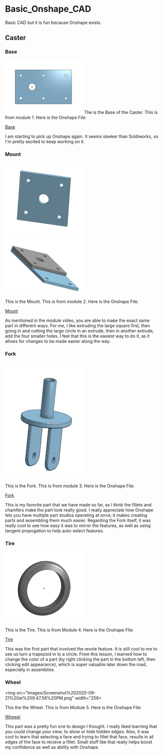 # Basic_Onshape_CAD
Basic CAD but it is fun because Onshape exists. 




 ## Caster
 
 ### Base

<img src="Images/Screenshot%202020-09-17%20at%209.12.58%20PM.png" width="256">
The is the Base of the Caster. This is from module 1.
Here is the Onshape File:

[Base](https://cvilleschools.onshape.com/documents/909b2474a58f6103309e9dba/w/e7393987f5350db3ffe9abee/e/356fc625deed1a1c59b969f8)

I am starting to pick up Onshape again. It seems sleeker than Soldiworks, so I'm pretty excited to keep working on it.



### Mount
 <img src="Images/Screenshot%202020-09-18%20at%203.54.50%20PM.png" width="256">
  <img src="Images/Screenshot%202020-09-18%20at%203.55.00%20PM.png" width="256">
 
 This is the Mount. This is from module 2.
 Here is the Onshape File:
 
 
[Mount](https://cvilleschools.onshape.com/documents/3e800529a5d53c6bf3b12ad7/w/8dffd314e94bea2202dd8631/e/5b9c2dd48c55f0c9ac3ac9ef)

As mentioned in the module video, you are able to make the exact same part in different ways. For me, I like extruding the large square first, then going in and cutting the large circle in an extrude, then in another extrude, add the four smaller holes. I feel that this is the easiest way to do it, as it allows for changes to be made easier along the way.
 
### Fork
<img src="Images/Screenshot%202020-09-20%20at%205.29.24%20PM.png" width="256">

This is the Fork. This is from module 3.
Here is the Onshape File:

[Fork](https://cvilleschools.onshape.com/documents/3e800529a5d53c6bf3b12ad7/w/8dffd314e94bea2202dd8631/e/2c70e390d47d8d0f66036e7e)

This is my favorite part that we have made so far, as I think the fillets and chamfers make the part look really good. I really appreciate how Onshape lets you have multiple part studios operating at once; it makes creating parts and assembling them much easier. Regarding the Fork itself, it was really cool to see how easy it was to mirror the features, as well as using tangent propogation to help auto-select features.


### Tire

<img src="Images/Screenshot%202020-09-20%20at%206.12.26%20PM.png" width="256">

This is the Tire. This is from Module 4.
Here is the Onshape FIle:

[Tire](https://cvilleschools.onshape.com/documents/3e800529a5d53c6bf3b12ad7/w/8dffd314e94bea2202dd8631/e/8374551becc496810e5f66a0)

This was the first part that involved the revole feature. It is still cool to me to see us turn a trapezoid in to a circle. From this lesson, I learned how to change the color of a part (by right clicking the part in the bottom left, then clicking edit appearance), which is super valuable later down the road, especially in assemblies.


### Wheel


<img src="Images/Screenshot%202020-09-21%20at%209.47.58%20PM.png" width="256>
                                       
                                                                       

This the the Wheel. This is from Module 5. 
Here is the Onshape File:

[Wheeel](https://cvilleschools.onshape.com/documents/3e800529a5d53c6bf3b12ad7/w/8dffd314e94bea2202dd8631/e/bac46bb1e6f9f600915a40fc)


This part was a pretty fun one to design I thought. I really liked learning that you could change your view; to show or hide hidden edges. Also, it was cool to learn that selecting a face and trying to fillet that face, results in all edges of the face to recieve a fillet. Small stuff like that really helps boost my confidence as well as ability with Onshape.



